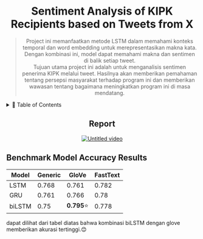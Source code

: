 <div align="center">
  <h1>Sentiment Analysis of KIPK Recipients based on Tweets from X</h1>
  <blockquote>
    Project ini memanfaatkan metode LSTM dalam memahami konteks temporal dan word embedding untuk merepresentasikan makna kata. Dengan kombinasi ini, model dapat memahami makna dan sentimen di balik setiap tweet. 
    <br>
    Tujuan utama project ini adalah untuk menganalisis sentimen penerima KIPK melalui tweet. Hasilnya akan memberikan pemahaman tentang persepsi masyarakat terhadap program ini dan memberikan wawasan tentang bagaimana meningkatkan program ini di masa mendatang.
  </blockquote>
</div>

<details>
  <summary>🏁 Table of Contents</summary>
  <ul>
    <li><a href="#Dataset">Dataset</a></li>
    <li><a href="#Teknologi-yang-Digunakan">Teknologi yang Digunakan</a>
    </li>
    <li><a href="#Infografik">Kontribusi</a></li>
    <li><a href="#Referensi">referensi</a></li>
    <li><a href="#Literatur">referensi</a></li>
    <li><a href="#License">Lisensi</a></li>
    <li><a href="#File">File</a></li>
    <li><a href="#Teams">Teams</a></li>
  </ul>
</details>

<div align="center">
  <h2>Report</h2>
</div>

<div style="text-align: center;">
  <a href="https://lookerstudio.google.com/reporting/1cd78423-a8d7-496f-bea2-35fce8ee06f7/page/ynr1D" target="_blank">
    <img src="https://github.com/rizky-22017-mhs-unesa-ac-id/Sentiment-Analysis-of-KIPK-Recipients-based-on-Tweets-from-X/assets/82692777/b3de571a-a592-4413-abef-b8bb67a2dbd8" alt="Untitled video" />
  </a>
</div>






## **Benchmark Model Accuracy Results**

| Model        |         Generic        |          GloVe         |          FastText      |
| -----------  | ---------------------- | ---------------------- | ---------------------- |
| LSTM         |     0.768              |        0.761           |        0.782           |
| GRU          |     0.761              |        0.766           |        0.78            |
| biLSTM       |     0.75               |     **0.795**⭐        |        0.778           |

dapat dilihat dari tabel diatas bahwa kombinasi biLSTM dengan glove memberikan akurasi tertinggi.😊
